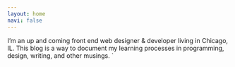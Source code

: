 ```yaml
---
layout: home
navi: false
---
```


I’m an up and coming front end web designer & developer living in Chicago, IL. This blog is a way to document my learning processes in programming, design, writing, and other musings. `